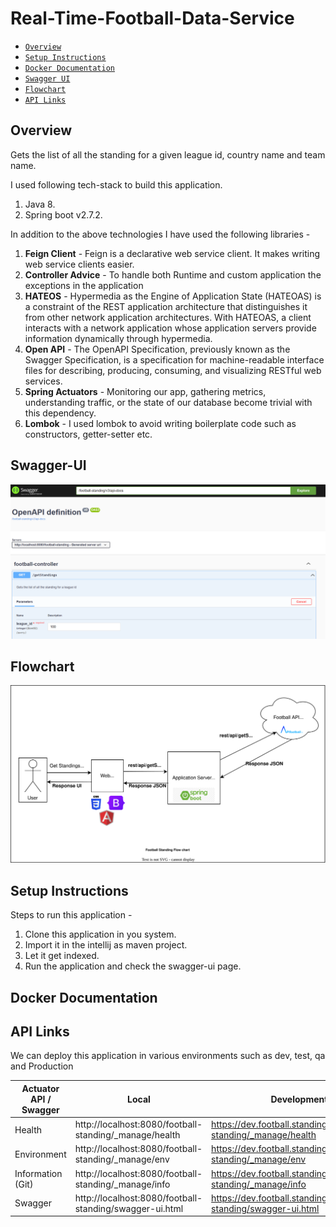 # Real-Time-Football-Data-Service
- [`Overview`](#Overview)
- [`Setup Instructions`](#Setup-Instructions)
- [`Docker Documentation`](#Docker-Documentation)
- [`Swagger UI`](#Swagger-UI)
- [`Flowchart`](#Flowchart)
- [`API Links`](#API-Links)

## Overview
Gets the list of all the standing for a given league id, country name and team name.

I used following tech-stack to build this application. 

1. Java 8.
2. Spring boot v2.7.2.

In addition to the above technologies I have used the following libraries - 

1. **Feign Client** - Feign is a declarative web service client. It makes writing web service clients easier.
2. **Controller Advice** - To handle both Runtime and custom application the exceptions in the application
3. **HATEOS** - Hypermedia as the Engine of Application State (HATEOAS) is a constraint of the REST application architecture that distinguishes it from other network application architectures. With HATEOAS, a client interacts with a network application whose application servers provide information dynamically through hypermedia.
4. **Open API** - The OpenAPI Specification, previously known as the Swagger Specification, is a specification for machine-readable interface files for describing, producing, consuming, and visualizing RESTful web services.
5. **Spring Actuators** - Monitoring our app, gathering metrics, understanding traffic, or the state of our database become trivial with this dependency.
6. **Lombok** - I used lombok to avoid writing boilerplate code such as constructors, getter-setter etc.


## Swagger-UI
![Alt text](swagger-ui.png?raw=true "Swagger Home Page")

## Flowchart
![Alt text](flowchart.svg?raw=true "Flowchart")


## Setup Instructions

Steps to run this application - 

1. Clone this application in you system.
2. Import it in the intellij as maven project.
3. Let it get indexed. 
4. Run the application and check the swagger-ui page.

## Docker Documentation

## API Links
We can deploy this application in various environments such as dev, test, qa and Production

| Actuator API / Swagger     | Local | Development | QA | Release | Production |
| ------------ | ----------- | ----------- | ---| --- | ----|
| Health|http://localhost:8080/football-standing/_manage/health|https://dev.football.standing.com/football-standing/_manage/health| https://test.football.standing.com/football-standing/_manage/health| https://stage.football.standing.com/football-standing/_manage/health|https://football.standing.com/football-standing/_manage/health|
| Environment |http://localhost:8080/football-standing/_manage/env|https://dev.football.standing.com/football-standing/_manage/env| https://test.football.standing.com/football-standing/_manage/env| https://stage.football.standing.com/football-standing/_manage/env|https://football.standing.com/football-standing/_manage/env|  
| Information (Git) |http://localhost:8080/football-standing/_manage/info|https://dev.football.standing.com/football-standing/_manage/info|https://test.football.standing.com/football-standing/_manage/info|https://stage.football.standing.com/football-standing/_manage/info|https://football.standing.com/football-standing/_manage/info|
| Swagger |http://localhost:8080/football-standing/swagger-ui.html| https://dev.football.standing.com/football-standing/swagger-ui.html| https://test.football.standing.com/football-standing/swagger-ui.html|https://stage.football.standing.com/football-standing/swagger-ui.html | https://football.standing.com/football-standing/swagger-ui.html|
